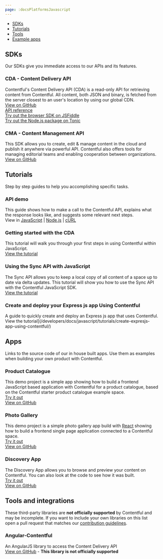 ```yaml
---
page: :docsPlatformsJavascript
---
```


- [SDKs](#sdks)
- [Tutorials](#tutorials)
- [Tools](#tools-and-integrations)
- [Example apps](#apps)

## SDKs
Our SDKs give you immediate access to our APIs and its features.

### CDA - Content Delivery API<br>
Contentful's Content Delivery API (CDA) is a read-only API for retrieving content from Contentful. All content, both JSON and binary, is fetched from the server closest to an user's location by using our global CDN.<br>
[View on GitHub](https://github.com/contentful/contentful.js)<br>
[API reference](https://contentful.github.io/contentful.js)<br>
[Try out the browser SDK on JSFiddle](https://jsfiddle.net/contentful/kefaj4s8/)<br>
[Try out the Node.js package on Tonic](https://tonicdev.com/npm/contentful)

### CMA - Content Management API<br>
This SDK allows you to create, edit & manage content in the cloud and publish it anywhere via powerful API. Contentful also offers tools for managing editorial teams and enabling cooperation between organizations.<br>
[View on GitHub](https://github.com/contentful/contentful-management.js)<br>

## Tutorials
Step by step guides to help you accomplishing specific tasks.

### API demo
This guide shows how to make a call to the Contentful API, explains what the response looks like, and suggests some relevant next steps.<br>
View in [JavaScript](/developers/api-demo/javascript/) |
[Node.js](/developers/api-demo/nodejs/) |
[cURL](/developers/api-demo/curl/)

### Getting started with the CDA
This tutorial will walk you through your first steps in using Contentful within JavaScript.<br>
[View the tutorial](/developers/docs/javascript/tutorials/using-js-cda-sdk/)

### Using the Sync API with JavaScript
The Sync API allows you to keep a local copy of all content of a space up to date via delta updates. This tutorial will show you how to use the Sync API with the Contentful JavaScript SDK.<br>
[View the tutorial](/developers/docs/javascript/tutorials/using-the-sync-api-with-js/)

### Create and deploy your Express js app Using Contentful
A guide to quickly create and deploy an Express js app that uses Contentful. </br>
View the tutorial](/developers/docs/javascript/tutorials/create-expresjs-app-using-contentful/)

## Apps
Links to the source code of our in house built apps. Use them as examples when building your own product with Contentful.

### Product Catalogue
This demo project is a simple app showing how to build a frontend JavaScript based application with Contentful for a product catalogue, based on the Contentful starter product catalogue example space.<br>
[Try it out](https://contentful.github.io/product-catalogue-js/)<br>
[View on GitHub](https://github.com/contentful/product-catalogue-js)

### Photo Gallery
This demo project is a simple photo gallery app build with [React](https://facebook.github.io/react/) showing how to build a frontend single page application connected to a Contentful space.<br>
[Try it out](https://contentful.github.io/gallery-app-react/)<br>
[View on GitHub](https://github.com/contentful/gallery-app-react)

### Discovery App
The Discovery App allows you to browse and preview your content on Contentful. You can also look at the code to see how it was built.<br>
[Try it out](https://contentful.github.io/discovery-app-react)<br>
[View on GitHub](https://github.com/contentful/discovery-app-react)

## Tools and integrations

These third-party libraries are **not officially supported** by Contentful and may be incomplete. If you want to include your own libraries on this list open a pull request that matches our [contribution guidelines](https://github.com/contentful-labs/awesome-contentful/blob/master/CONTRIBUTING.md).<br>

### Angular-Contentful
An AngularJS library to access the Content Delivery API<br>
[View on GitHub](https://github.com/jvandemo/angular-contentful) - **This library is not officially supported**
